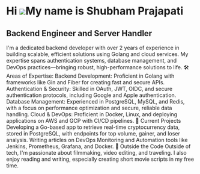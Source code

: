 Hi ![](https://user-images.githubusercontent.com/18350557/176309783-0785949b-9127-417c-8b55-ab5a4333674e.gif)My name is Shubham Prajapati
=========================================================================================================================================

Backend Engineer and Server Handler
-----------------------------------

I'm a dedicated backend developer with over 2 years of experience in building scalable, efficient solutions using Golang and cloud services. My expertise spans authentication systems, database management, and DevOps practices—bringing robust, high-performance solutions to life. 🛠️ Areas of Expertise: Backend Development: Proficient in Golang with frameworks like Gin and Fiber for creating fast and secure APIs. Authentication & Security: Skilled in OAuth, JWT, OIDC, and secure authentication protocols, including Google and Apple authentication. Database Management: Experienced in PostgreSQL, MySQL, and Redis, with a focus on performance optimization and secure, reliable data handling. Cloud & DevOps: Proficient in Docker, Linux, and deploying applications on AWS and GCP with CI/CD pipelines. 🌱 Current Projects Developing a Go-based app to retrieve real-time cryptocurrency data, stored in PostgreSQL, with endpoints for top volume, gainer, and loser analysis. Writing articles on DevOps Monitoring and Automation tools like Jenkins, Prometheus, Grafana, and Docker. 🎥 Outside the Code Outside of tech, I'm passionate about filmmaking, video editing, and traveling. I also enjoy reading and writing, especially creating short movie scripts in my free time.

